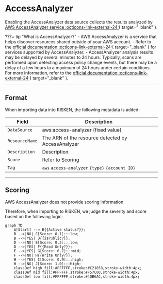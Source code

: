 # AccessAnalyzer

Enabling the AccessAnalyzer data source collects the results analyzed by [AWS AccessAnalyzer service :octicons-link-external-24:](https://docs.aws.amazon.com/IAM/latest/UserGuide/what-is-access-analyzer.html){ target="_blank" }.

???+ tip "What is AccessAnalyzer?"
    - AWS AccessAnalyzer is a service that helps discover resources shared outside of your AWS account.
    - Refer to the [official documentation :octicons-link-external-24:](https://docs.aws.amazon.com/IAM/latest/UserGuide/access-analyzer-resources.html){ target="_blank" } for services supported by AccessAnalyzer.
    - AccessAnalyzer analysis results may be delayed by several minutes to 24 hours. Typically, scans are performed upon detecting access policy change events, but there may be a delay of a few hours to a maximum of 24 hours under certain conditions. For more information, refer to the [official documentation :octicons-link-external-24:](https://docs.aws.amazon.com/ja_jp/IAM/latest/UserGuide/what-is-access-analyzer.html){ target="_blank" }.

---

## Format

When importing data into RISKEN, the following metadata is added:

| Field         | Description                                                     |
| ------------- | --------------------------------------------------------------- |
| `DataSource`  | aws:access-analyzer (fixed value)                                |
| `ResourceName`| The ARN of the resource detected by AccessAnalyzer                |
| `Description` | Description                                                      |
| `Score`       | Refer to [Scoring](/aws/accessanalyzer/#_2)                      |
| `Tag`         | `aws` `access-analyzer` `{type}` `{account ID}`                   |


---

## Scoring

AWS AccessAnalyzer does not provide scoring information. 

Therefore, when importing to RISKEN, we judge the severity and score based on the following logic:

```mermaid
graph TD
    A[Start] --> B{{Active status?}};
    B -->|NO| C[Score: 0.1]:::low;
    B -->|YES| D{{isPublic?}};
    D -->|NO| E[Score: 0.3]:::low;
    D -->|YES| F{{Read Only?}};
    F -->|YES| G[Score: 0.7]:::mid;
    F -->|NO| H{{Write Only?}};
    H -->|YES| I[Score: 0.9]:::high;
    H -->|NO| J[Score: 1.0]:::high;
    classDef high fill:#FFFFFF,stroke:#C2185B,stroke-width:4px;
    classDef mid fill:#FFFFFF,stroke:#F57C00,stroke-width:4px;
    classDef low fill:#FFFFFF,stroke:#4DB6AC,stroke-width:4px;
```
